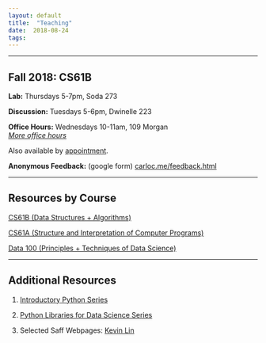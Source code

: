 ```yaml
---
layout: default
title:  "Teaching"
date:  2018-08-24
tags: 
---
```

---
## Fall 2018: CS61B

**Lab:** Thursdays 5-7pm, Soda 273

**Discussion:** Tuesdays 5-6pm, Dwinelle 223  

**Office Hours:** Wednesdays 10-11am, 109 Morgan  
[_More office hours_](https://calendar.google.com/calendar/embed?mode=WEEK&height=600&wkst=1&bgcolor=%23FFFFFF&src=berkeley.edu_6g2e4cd6cj973iltn2gscj2dp4%40group.calendar.google.com&color=%23182C57&ctz=America%2FLos_Angeles)

Also available by <a href="https://mail.google.com/mail/?view=cm&fs=1&to=carlo@berkeley.edu&su=One-on-One Meeting&body=Two notes: Check my OH, Lab, Disc schedule on carloc.me. After exams I will send out a calendar for conference sign ups. Otherwise, email me and we can schedule a time together!">appointment</a>.

**Anonymous Feedback:** (google form) [carloc.me/feedback.html](http://carloc.me/feedback.html)

---

## Resources by Course
[CS61B (Data Structures + Algorithms)](/cs61b)

[CS61A (Structure and Interpretation of Computer Programs)](/cs61a)

[Data 100 (Principles + Techniques of Data Science)](/ds100)

---
## Additional Resources 
1. [Introductory Python Series](/ds100)

2. [Python Libraries for Data Science Series](/cs61a)

3. Selected Saff Webpages: [Kevin Lin](http://kevinl.info)